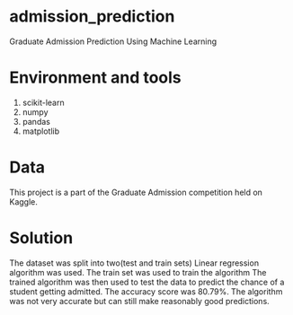# admission_prediction
Graduate Admission Prediction Using Machine Learning 

# Environment and tools
1. scikit-learn
2. numpy
3. pandas
4. matplotlib

# Data
This project is a part of the Graduate Admission competition held on Kaggle.

# Solution
The dataset was split into two(test and train sets)
Linear regression algorithm was used.
The train set was used to train the algorithm 
The trained algorithm was then used to test the data to predict the chance of a student getting admitted.
The accuracy score was 80.79%. The algorithm was not very accurate but can still make reasonably good predictions.

